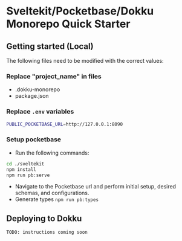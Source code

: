 # Sveltekit/Pocketbase/Dokku Monorepo Quick Starter

## Getting started (Local)

The following files need to be modified with the correct values:

### Replace "project_name" in files

- .dokku-monorepo
- package.json

### Replace `.env` variables

```bash
PUBLIC_POCKETBASE_URL=http://127.0.0.1:8090
```

### Setup pocketbase

- Run the following commands:

```bash
cd ./sveltekit
npm install
npm run pb:serve
```

- Navigate to the Pocketbase url and perform initial setup, desired schemas, and configurations.
- Generate types `npm run pb:types`

## Deploying to Dokku

`TODO: instructions coming soon`
